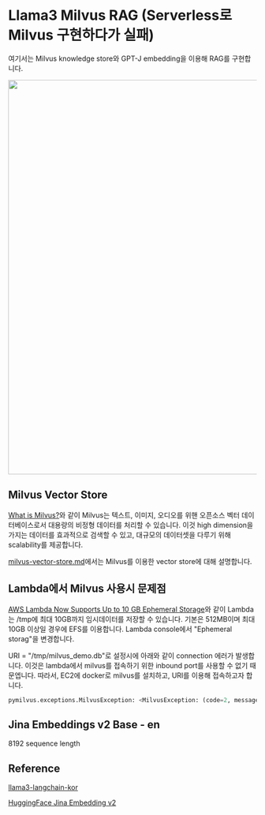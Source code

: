 # Llama3 Milvus RAG (Serverless로 Milvus 구현하다가 실패)

여기서는 Milvus knowledge store와 GPT-J embedding을 이용해 RAG를 구현합니다.

<img src="https://github.com/kyopark2014/llama3-rag/assets/52392004/33fbbd6d-b35e-44f3-abcb-a2ac968dd3a3" width="800">

## Milvus Vector Store

[What is Milvus?](https://milvus.io/blog/how-to-get-started-with-milvus.md)와 같이 Milvus는 텍스트, 이미지, 오디오를 위핸 오픈소스 벡터 데이터베이스로서 대용량의 비정형 데이터를 처리할 수 있습니다. 이것 high dimension을 가지는 데이터를 효과적으로 검색할 수 있고, 대규모의 데이터셋을 다루기 위해 scalability를 제공합니다. 


[milvus-vector-store.md](https://github.com/kyopark2014/llama3-milvus-jina/blob/main/milvus-vector-store.md)에서는 Milvus를 이용한 vector store에 대해 설명합니다.

## Lambda에서 Milvus 사용시 문제점 

[AWS Lambda Now Supports Up to 10 GB Ephemeral Storage](https://aws.amazon.com/ko/blogs/aws/aws-lambda-now-supports-up-to-10-gb-ephemeral-storage/)와 같이 Lambda는 /tmp에 최대 10GB까지 임시데이터를 저장할 수 있습니다. 기본은 512MB이며 최대 10GB 이상일 경우에 EFS를 이용합니다. Lambda console에서 "Ephemeral storag"을 변경합니다.

URI = "/tmp/milvus_demo.db"로 설정시에 아래와 같이 connection 에러가 발생합니다. 이것은 lambda에서 milvus를 접속하기 위한 inbound port를 사용할 수 없기 때문엡니다. 따라서, EC2에 docker로 milvus를 설치하고, URI를 이용해 접속하고자 합니다.

```python
pymilvus.exceptions.MilvusException: <MilvusException: (code=2, message=Fail connecting to server on unix:/tmp/tmpvy8pgjt9_milvus_demo.db.sock, illegal connection params or server unavailable)>
```

## Jina Embeddings v2 Base - en

8192 sequence length


## Reference 

[llama3-langchain-kor](https://github.com/kyopark2014/llama3-langchain-kor)

[HuggingFace Jina Embedding v2](https://huggingface.co/jinaai/jina-embeddings-v2-base-en)


